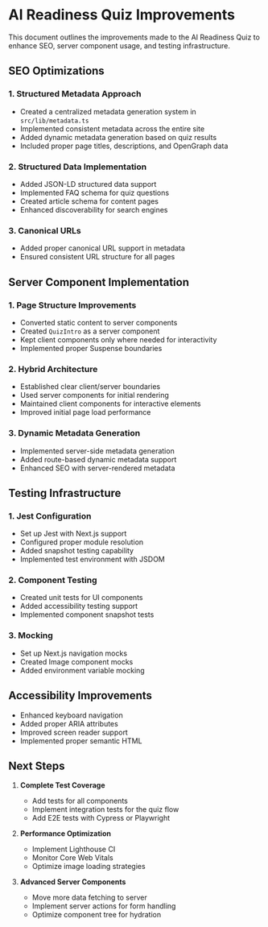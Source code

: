 # AI Readiness Quiz Improvements

This document outlines the improvements made to the AI Readiness Quiz to enhance SEO, server component usage, and testing infrastructure.

## SEO Optimizations

### 1. Structured Metadata Approach

- Created a centralized metadata generation system in `src/lib/metadata.ts`
- Implemented consistent metadata across the entire site
- Added dynamic metadata generation based on quiz results
- Included proper page titles, descriptions, and OpenGraph data

### 2. Structured Data Implementation

- Added JSON-LD structured data support
- Implemented FAQ schema for quiz questions
- Created article schema for content pages
- Enhanced discoverability for search engines

### 3. Canonical URLs

- Added proper canonical URL support in metadata
- Ensured consistent URL structure for all pages

## Server Component Implementation

### 1. Page Structure Improvements

- Converted static content to server components
- Created `QuizIntro` as a server component
- Kept client components only where needed for interactivity
- Implemented proper Suspense boundaries

### 2. Hybrid Architecture

- Established clear client/server boundaries
- Used server components for initial rendering
- Maintained client components for interactive elements
- Improved initial page load performance

### 3. Dynamic Metadata Generation

- Implemented server-side metadata generation
- Added route-based dynamic metadata support
- Enhanced SEO with server-rendered metadata

## Testing Infrastructure

### 1. Jest Configuration

- Set up Jest with Next.js support
- Configured proper module resolution
- Added snapshot testing capability
- Implemented test environment with JSDOM

### 2. Component Testing

- Created unit tests for UI components
- Added accessibility testing support
- Implemented component snapshot tests

### 3. Mocking

- Set up Next.js navigation mocks
- Created Image component mocks
- Added environment variable mocking

## Accessibility Improvements

- Enhanced keyboard navigation
- Added proper ARIA attributes
- Improved screen reader support
- Implemented proper semantic HTML

## Next Steps

1. **Complete Test Coverage**

   - Add tests for all components
   - Implement integration tests for the quiz flow
   - Add E2E tests with Cypress or Playwright

2. **Performance Optimization**

   - Implement Lighthouse CI
   - Monitor Core Web Vitals
   - Optimize image loading strategies

3. **Advanced Server Components**
   - Move more data fetching to server
   - Implement server actions for form handling
   - Optimize component tree for hydration
